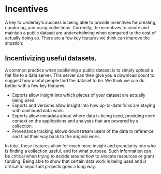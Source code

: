 # Incentives

A key to Underlay's success is being able to provide incentives for creating, curatoring, and using collections. Currently, the incentives to create and maintain a public dataset are underwhelming when compared to the cost of actually doing so. There are a few key features we think can improve the situation:

## Incentivizing useful datasets.
A common practice when publishing a public dataset is to simply upload a flat file to a data server. This server can then give you a download count to suggest how useful people find the dataset to be. We think we can do better with a few key features:

- Exports allow insight into which pieces of your dataset are actually being used.
- Exports and versions allow insight into how up-to-date folks are staying with continued data work.
- Exports allow metadata about where data is being used, providing more context on the applications and analyses that are powered by a collection.
- Provenance tracking allows downstream users of the data to reference and find their way back to the original work.

In total, these features allow for much more insight and granularity into who is finding a collection useful, and for what purpose. Such information can be critical when trying to decide around how to allocate resources or grant funding. Being able to show that certain data work *is* being used and *is* critical to important projects goes a long way.



<!-- ## Models for incentivizing public data
The sustainability models we're interested in are ones that simultaneously support the continued existence of our work while also supporting the sustainability of individual users and communities in their data work.

One such example model is one where underlay.org provides a hosted 
- Models for compensating useful public data
  - Business model for hosted instances
  - Make it very quick to start using a public dataset in production
  - Make it very easy for a creator or curator to be rewarded for data work
  - Allow data work to sustain itself
  - Support underlay infrastructure  -->